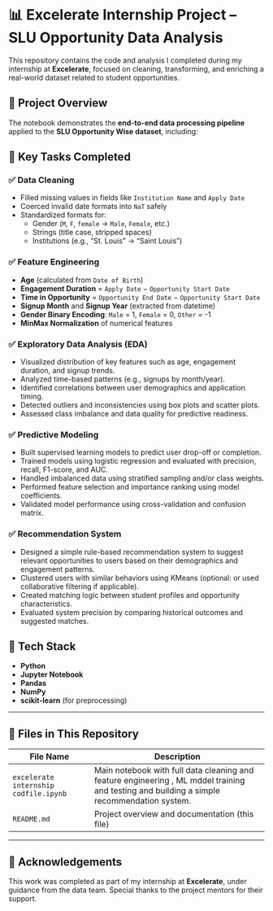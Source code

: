 # 📊 Excelerate Internship Project – SLU Opportunity Data Analysis

This repository contains the code and analysis I completed during my internship at **Excelerate**, focused on cleaning, transforming, and enriching a real-world dataset related to student opportunities.

## 📁 Project Overview

The notebook demonstrates the **end-to-end data processing pipeline** applied to the **SLU Opportunity Wise dataset**, including:

## 🚀 Key Tasks Completed

### ✅ Data Cleaning
- Filled missing values in fields like `Institution Name` and `Apply Date`
- Coerced invalid date formats into `NaT` safely
- Standardized formats for:
  - Gender (`M`, `F`, `female` → `Male`, `Female`, etc.)
  - Strings (title case, stripped spaces)
  - Institutions (e.g., “St. Louis” → “Saint Louis”)

### ✅ Feature Engineering
- **Age** (calculated from `Date of Birth`)
- **Engagement Duration** = `Apply Date` − `Opportunity Start Date`
- **Time in Opportunity** = `Opportunity End Date` − `Opportunity Start Date`
- **Signup Month** and **Signup Year** (extracted from datetime)
- **Gender Binary Encoding**: `Male` = 1, `Female` = 0, `Other` = -1
- **MinMax Normalization** of numerical features

### ✅ Exploratory Data Analysis (EDA)
- Visualized distribution of key features such as age, engagement duration, and signup trends.
- Analyzed time-based patterns (e.g., signups by month/year).
- Identified correlations between user demographics and application timing.
- Detected outliers and inconsistencies using box plots and scatter plots.
- Assessed class imbalance and data quality for predictive readiness.
  
### ✅ Predictive Modeling

- Built supervised learning models to predict user drop-off or completion.
- Trained models using logistic regression and evaluated with precision, recall, F1-score, and AUC.
- Handled imbalanced data using stratified sampling and/or class weights.
- Performed feature selection and importance ranking using model coefficients.
- Validated model performance using cross-validation and confusion matrix.

### ✅ Recommendation System 

- Designed a simple rule-based recommendation system to suggest relevant opportunities to users based on their demographics and engagement patterns.
- Clustered users with similar behaviors using KMeans (optional: or used collaborative filtering if applicable).
- Created matching logic between student profiles and opportunity characteristics.
- Evaluated system precision by comparing historical outcomes and suggested matches.


## 🧰 Tech Stack

- **Python**
- **Jupyter Notebook**
- **Pandas**
- **NumPy**
- **scikit-learn** (for preprocessing)

---

## 📂 Files in This Repository

| File Name                             | Description                                      |
|--------------------------------------|--------------------------------------------------|
| `excelerate internship codfile.ipynb` | Main notebook with full data cleaning and feature engineering , ML mddel training and testing and building a simple recommendation system. |
| `README.md`                          | Project overview and documentation (this file)   |

---



## 🙌 Acknowledgements

This work was completed as part of my internship at **Excelerate**, under guidance from the data team. Special thanks to the project mentors for their support.



